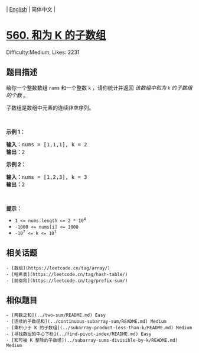 
| [English](README_EN.md) | 简体中文 |

# [560. 和为 K 的子数组](https://leetcode.cn/problems/subarray-sum-equals-k/)
Difficulty:Medium, Likes: 2231

## 题目描述

<p>给你一个整数数组 <code>nums</code> 和一个整数&nbsp;<code>k</code> ，请你统计并返回 <em>该数组中和为&nbsp;<code>k</code><strong>&nbsp;</strong>的子数组的个数&nbsp;</em>。</p>

<p>子数组是数组中元素的连续非空序列。</p>

<p>&nbsp;</p>

<p><strong>示例 1：</strong></p>

<pre>
<strong>输入：</strong>nums = [1,1,1], k = 2
<strong>输出：</strong>2
</pre>

<p><strong>示例 2：</strong></p>

<pre>
<strong>输入：</strong>nums = [1,2,3], k = 3
<strong>输出：</strong>2
</pre>

<p>&nbsp;</p>

<p><strong>提示：</strong></p>

<ul>
	<li><code>1 &lt;= nums.length &lt;= 2 * 10<sup>4</sup></code></li>
	<li><code>-1000 &lt;= nums[i] &lt;= 1000</code></li>
	<li><code>-10<sup>7</sup> &lt;= k &lt;= 10<sup>7</sup></code></li>
</ul>


## 相关话题

    - [数组](https://leetcode.cn/tag/array/)
    - [哈希表](https://leetcode.cn/tag/hash-table/)
    - [前缀和](https://leetcode.cn/tag/prefix-sum/)

## 相似题目

    - [两数之和](../two-sum/README.md) Easy 
    - [连续的子数组和](../continuous-subarray-sum/README.md) Medium 
    - [乘积小于 K 的子数组](../subarray-product-less-than-k/README.md) Medium 
    - [寻找数组的中心下标](../find-pivot-index/README.md) Easy 
    - [和可被 K 整除的子数组](../subarray-sums-divisible-by-k/README.md) Medium 
